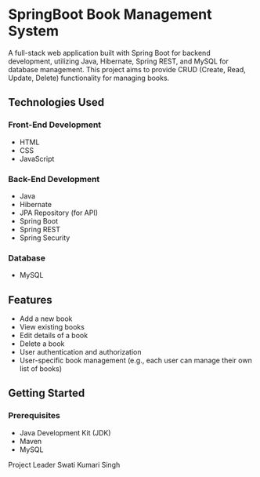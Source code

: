 # SpringBoot Book Management System

A full-stack web application built with Spring Boot for backend development, utilizing Java, Hibernate, Spring REST, and MySQL for database management. This project aims to provide CRUD (Create, Read, Update, Delete) functionality for managing books.

## Technologies Used

### Front-End Development
- HTML
- CSS
- JavaScript

### Back-End Development
- Java
- Hibernate
- JPA Repository (for API)
- Spring Boot
- Spring REST
- Spring Security

### Database
- MySQL

## Features

- Add a new book
- View existing books
- Edit details of a book
- Delete a book
- User authentication and authorization
- User-specific book management (e.g., each user can manage their own list of books)

## Getting Started

### Prerequisites

- Java Development Kit (JDK)
- Maven
- MySQL

Project Leader
Swati Kumari Singh

